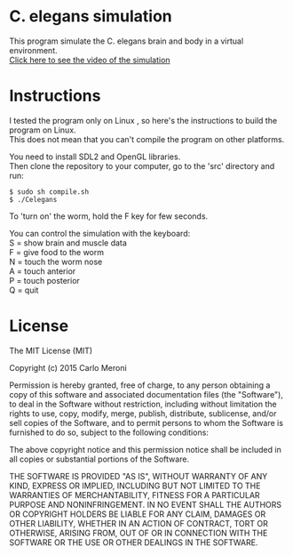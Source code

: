 C. elegans simulation
======

This program simulate the C. elegans brain and body in a virtual environment.<br/>
[Click here to see the video of the simulation](https://youtu.be/WAYeeMcu1tY "C.elegans brain and body simulation")

Instructions
======
I tested the program only on Linux , so here's the instructions to build the program on Linux.<br/>
This does not mean that you can't compile the program on other platforms.

You need to install SDL2 and OpenGL libraries.<br/>
Then clone the repository to your computer, go to the 'src' directory and run:<br/>

    $ sudo sh compile.sh
	$ ./Celegans

To 'turn on' the worm, hold the F key for few seconds.<br/>

You can control the simulation with the keyboard:<br/>
S = show brain and muscle data<br/>
F = give food to the worm<br/>
N = touch the worm nose<br/>
A = touch anterior<br/>
P = touch posterior<br/>
Q = quit<br/>


License
======
The MIT License (MIT)

Copyright (c) 2015 Carlo Meroni

Permission is hereby granted, free of charge, to any person obtaining a copy
of this software and associated documentation files (the "Software"), to deal
in the Software without restriction, including without limitation the rights
to use, copy, modify, merge, publish, distribute, sublicense, and/or sell
copies of the Software, and to permit persons to whom the Software is
furnished to do so, subject to the following conditions:

The above copyright notice and this permission notice shall be included in
all copies or substantial portions of the Software.

THE SOFTWARE IS PROVIDED "AS IS", WITHOUT WARRANTY OF ANY KIND, EXPRESS OR
IMPLIED, INCLUDING BUT NOT LIMITED TO THE WARRANTIES OF MERCHANTABILITY,
FITNESS FOR A PARTICULAR PURPOSE AND NONINFRINGEMENT. IN NO EVENT SHALL THE
AUTHORS OR COPYRIGHT HOLDERS BE LIABLE FOR ANY CLAIM, DAMAGES OR OTHER
LIABILITY, WHETHER IN AN ACTION OF CONTRACT, TORT OR OTHERWISE, ARISING FROM,
OUT OF OR IN CONNECTION WITH THE SOFTWARE OR THE USE OR OTHER DEALINGS IN
THE SOFTWARE.
